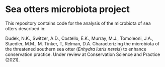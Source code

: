 # Sea otters microbiota project

This repository contains code for the analysis of the microbiota of sea otters described in:

Dudek, N.K., Switzer, A.D., Costello, E.K., Murray, M.J., Tomoleoni, J.A., Staedler, M.M., M. Tinker, T, Relman, D.A. Characterizing the microbiota of the threatened southern sea otter (_Enhydra lutris nereis_) to enhance conservation practice. Under review at Conservation Science and Practice (2021).

